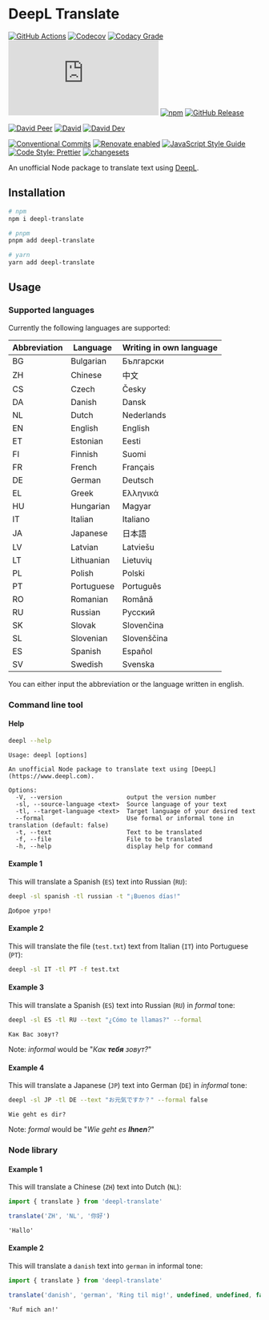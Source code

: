 # DeepL Translate

[![GitHub Actions](https://github.com/rx-ts/deepl-translate/workflows/CI/badge.svg)](https://github.com/rx-ts/deepl-translate/actions/workflows/ci.yml)
[![Codecov](https://img.shields.io/codecov/c/github/rx-ts/deepl-translate.svg)](https://codecov.io/gh/rx-ts/deepl-translate)
[![Codacy Grade](https://img.shields.io/codacy/grade/1d00ac27c99d4412bb70211e258706ab)](https://app.codacy.com/gh/rx-ts/deepl-translate)
[![type-coverage](https://img.shields.io/badge/dynamic/json.svg?label=type-coverage&prefix=%E2%89%A5&suffix=%&query=$.typeCoverage.atLeast&uri=https%3A%2F%2Fraw.githubusercontent.com%2Frx-ts%2Fdeepl-translate%2Fmaster%2Fpackage.json)](https://github.com/plantain-00/type-coverage)
[![npm](https://img.shields.io/npm/v/deepl-translate.svg)](https://www.npmjs.com/package/deepl-translate)
[![GitHub Release](https://img.shields.io/github/release/rx-ts/deepl-translate)](https://github.com/rx-ts/deepl-translate/releases)

[![David Peer](https://img.shields.io/david/peer/rx-ts/deepl-translate.svg)](https://david-dm.org/rx-ts/deepl-translate?type=peer)
[![David](https://img.shields.io/david/rx-ts/deepl-translate.svg)](https://david-dm.org/rx-ts/deepl-translate)
[![David Dev](https://img.shields.io/david/dev/rx-ts/deepl-translate.svg)](https://david-dm.org/rx-ts/deepl-translate?type=dev)

[![Conventional Commits](https://img.shields.io/badge/conventional%20commits-1.0.0-yellow.svg)](https://conventionalcommits.org)
[![Renovate enabled](https://img.shields.io/badge/renovate-enabled-brightgreen.svg)](https://renovatebot.com)
[![JavaScript Style Guide](https://img.shields.io/badge/code_style-standard-brightgreen.svg)](https://standardjs.com)
[![Code Style: Prettier](https://img.shields.io/badge/code_style-prettier-ff69b4.svg)](https://github.com/prettier/prettier)
[![changesets](https://img.shields.io/badge/maintained%20with-changesets-176de3.svg)](https://github.com/atlassian/changesets)

An unofficial Node package to translate text using [DeepL](https://www.deepl.com).

## Installation

```sh
# npm
npm i deepl-translate

# pnpm
pnpm add deepl-translate

# yarn
yarn add deepl-translate
```

## Usage

### Supported languages

Currently the following languages are supported:

| Abbreviation | Language   | Writing in own language |
| ------------ | ---------- | ----------------------- |
| BG           | Bulgarian  | Български               |
| ZH           | Chinese    | 中文                    |
| CS           | Czech      | Česky                   |
| DA           | Danish     | Dansk                   |
| NL           | Dutch      | Nederlands              |
| EN           | English    | English                 |
| ET           | Estonian   | Eesti                   |
| FI           | Finnish    | Suomi                   |
| FR           | French     | Français                |
| DE           | German     | Deutsch                 |
| EL           | Greek      | Ελληνικά                |
| HU           | Hungarian  | Magyar                  |
| IT           | Italian    | Italiano                |
| JA           | Japanese   | 日本語                  |
| LV           | Latvian    | Latviešu                |
| LT           | Lithuanian | Lietuvių                |
| PL           | Polish     | Polski                  |
| PT           | Portuguese | Português               |
| RO           | Romanian   | Română                  |
| RU           | Russian    | Русский                 |
| SK           | Slovak     | Slovenčina              |
| SL           | Slovenian  | Slovenščina             |
| ES           | Spanish    | Español                 |
| SV           | Swedish    | Svenska                 |

You can either input the abbreviation or the language written in english.

### Command line tool

#### Help

```sh
deepl --help
```

```log
Usage: deepl [options]

An unofficial Node package to translate text using [DeepL](https://www.deepl.com).

Options:
  -V, --version                  output the version number
  -sl, --source-language <text>  Source language of your text
  -tl, --target-language <text>  Target language of your desired text
  --formal                       Use formal or informal tone in translation (default: false)
  -t, --text                     Text to be translated
  -f, --file                     File to be translated
  -h, --help                     display help for command
```

#### Example 1

This will translate a Spanish (`ES`) text into Russian (`RU`):

```sh
deepl -sl spanish -tl russian -t "¡Buenos días!"
```

```plain
Доброе утро!
```

#### Example 2

This will translate the file (`test.txt`) text from Italian (`IT`) into Portuguese (`PT`):

```sh
deepl -sl IT -tl PT -f test.txt
```

#### Example 3

This will translate a Spanish (`ES`) text into Russian (`RU`) in _formal_ tone:

```sh
deepl -sl ES -tl RU --text "¿Cómo te llamas?" --formal
```

```plain
Как Вас зовут?
```

Note: _informal_ would be "_Как **тебя** зовут?_"

#### Example 4

This will translate a Japanese (`JP`) text into German (`DE`) in _informal_ tone:

```sh
deepl -sl JP -tl DE --text "お元気ですか？" --formal false
```

```plain
Wie geht es dir?
```

Note: _formal_ would be "_Wie geht es **Ihnen**?_"

### Node library

#### Example 1

This will translate a Chinese (`ZH`) text into Dutch (`NL`):

```js
import { translate } from 'deepl-translate'

translate('ZH', 'NL', '你好')
```

```log
'Hallo'
```

#### Example 2

This will translate a `danish` text into `german` in informal tone:

```js
import { translate } from 'deepl-translate'

translate('danish', 'german', 'Ring til mig!', undefined, undefined, false)
```

```log
'Ruf mich an!'
```
